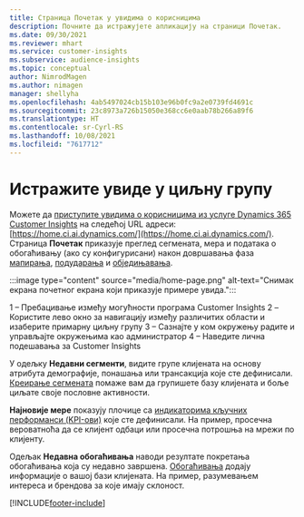 ```yaml
---
title: Страница Почетак у увидима о корисницима
description: Почните да истражујете апликацију на страници Почетак.
ms.date: 09/30/2021
ms.reviewer: mhart
ms.service: customer-insights
ms.subservice: audience-insights
ms.topic: conceptual
author: NimrodMagen
ms.author: nimagen
manager: shellyha
ms.openlocfilehash: 4ab5497024cb15b103e96b0fc9a2e0739fd4691c
ms.sourcegitcommit: 23c8973a726b15050e368cc6e0aab78b266a89f6
ms.translationtype: HT
ms.contentlocale: sr-Cyrl-RS
ms.lasthandoff: 10/08/2021
ms.locfileid: "7617712"
---
```

# <a name="explore-audience-insights"></a>Истражите увиде у циљну групу

Можете да [приступите увидима о корисницима из услуге Dynamics 365 Customer Insights](https://home.ci.ai.dynamics.com/) на следећој URL адреси: [https://home.ci.ai.dynamics.com/](https://home.ci.ai.dynamics.com/).
Страница **Почетак** приказује преглед сегмената, мера и података о обогаћивању (ако су конфигурисани) након довршавања фаза [мапирања](map-entities.md), [подударања](match-entities.md) и [обједињавања](merge-entities.md).

:::image type="content" source="media/home-page.png" alt-text="Снимак екрана почетног екрана који приказује примере увида.":::

1 – Пребацивање између могућности програма Customer Insights 2 – Користите лево окно за навигацију између различитих области и изаберите примарну циљну групу 3 – Сазнајте у ком окружењу радите и управљајте окружењима као администратор 4 – Наведите лична подешавања за Customer Insights

У одељку **Недавни сегменти**, видите групе клијената на основу атрибута демографије, понашања или трансакција које сте дефинисали. [Креирање сегмената](segments.md) помаже вам да групишете базу клијената и боље циљате своје пословне активности.

**Најновије мере** показују плочице са [индикаторима кључних перформанси (KPI-ови)](measures.md) које сте дефинисали. На пример, просечна вероватноћа да се клијент одбаци или просечна потрошња на мрежи по клијенту.

Одељак **Недавна обогаћивања** наводи резултате покретања обогаћивања која су недавно завршена. [Обогаћивања](enrichment-hub.md) додају информације о вашој бази клијената. На пример, разумевањем интереса и брендова за које имају склоност.

[!INCLUDE[footer-include](../includes/footer-banner.md)]